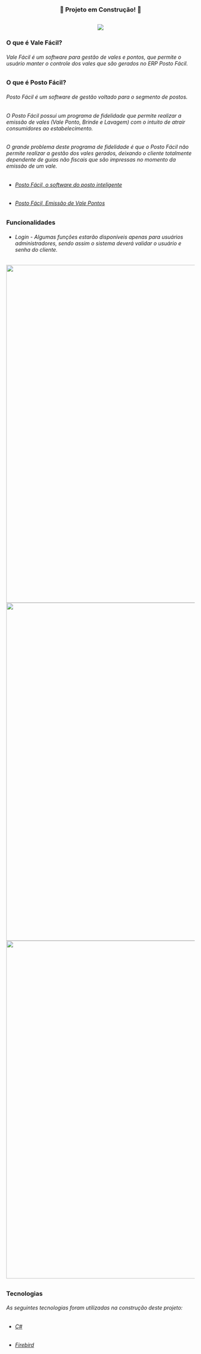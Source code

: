 <div align="center">
  <h3>   
    <p>🚧 Projeto em Construção! 🚧</p>
  </h3>
</div>

##

<div align="center">
  <h4>   
    <img src="https://cdn.discordapp.com/attachments/996183945358102580/997536211096850492/icon.png">
  </h4>
</div>


### O que é Vale Fácil?

###### Vale Fácil é um software para gestão de vales e pontos, que permite o usuário manter o controle dos vales que são gerados no ERP Posto Fácil.

### O que é Posto Fácil?

###### Posto Fácil é um software de gestão voltado para o segmento de postos.

###### O Posto Fácil possui um programa de fidelidade que permite realizar a emissão de vales (Vale Ponto, Brinde e Lavagem) com o intuito de atrair consumidores ao estabelecimento.

###### O grande problema deste programa de fidelidade é que o Posto Fácil não permite realizar a gestão dos vales gerados, deixando o cliente totalmente dependente de guias não fiscais que são impressas no momento da emissão de um vale.

- ###### [Posto Fácil, o software do posto inteligente](https://youtu.be/dIkYSVDhDxo)
- ###### [Posto Fácil, Emissão de Vale Pontos](https://share.linx.com.br/pages/viewpage.action?pageId=27131284)
   
##   
   
### Funcionalidades

- ###### Login - Algumas funções estarão disponíveis apenas para usuários administradores, sendo assim o sistema deverá validar o usuário e senha do cliente.
<div align="center">
  <h4>
    <img width="900px" src="https://user-images.githubusercontent.com/106814385/179900896-31419a49-8cf7-4426-9964-412c542266da.gif">
    <img width="900px" src="https://user-images.githubusercontent.com/106814385/179898224-0a95471e-3332-463c-9c2c-6cf540de5d81.gif">
    <img width="900px" src="https://user-images.githubusercontent.com/106814385/179898641-6d655862-19f5-483f-8f12-9037c8d81ef9.gif">
  </h4>
</div>

##
   
### Tecnologias   
      
###### As seguintes tecnologias foram utilizadas na construção deste projeto:
    
- ###### [C#](https://docs.microsoft.com/pt-br/dotnet/csharp/)
- ###### [Firebird](https://www.firebirdsql.org/en/documentation/)
      
